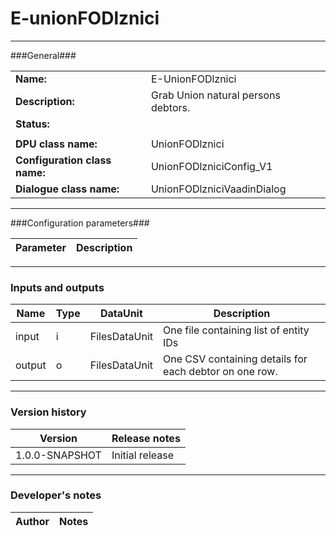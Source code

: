 # E-unionFODlznici #
----------

###General###

|                              |                                                               |
|------------------------------|---------------------------------------------------------------|
|**Name:**                     |E-UnionFODlznici                                              |
|**Description:**              |Grab Union natural persons debtors. |
|**Status:**                   |        |
|                              |                                                               |
|**DPU class name:**           |UnionFODlznici     | 
|**Configuration class name:** |UnionFODlzniciConfig_V1                           |
|**Dialogue class name:**      |UnionFODlzniciVaadinDialog | 

***

###Configuration parameters###


|Parameter                        |Description                             |                                                        
|---------------------------------|----------------------------------------|

***

### Inputs and outputs ###

|Name                |Type       |DataUnit                         |Description                        |
|--------------------|-----------|---------------------------------|-----------------------------------|
|input |i |FilesDataUnit  |One file containing list of entity IDs |
|output|o |FilesDataUnit  |One CSV containing details for each debtor on one row. | 

***

### Version history ###

|Version            |Release notes                                   |
|-------------------|------------------------------------------------|
|1.0.0-SNAPSHOT              | Initial release |

***

### Developer's notes ###

|Author            |Notes                 |
|------------------|----------------------|

